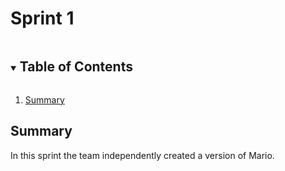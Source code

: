 # Sprint 1

<!-- TABLE OF CONTENTS -->
<details open="open">
  <summary><h2 style="display: inline-block">Table of Contents</h2></summary>
  <ol>
    <li>
      <a href="#Summary">Summary</a>
    </li>
  </ol>
</details>



<!-- SUMMARY -->
## Summary

In this sprint the team independently created a version of Mario.
